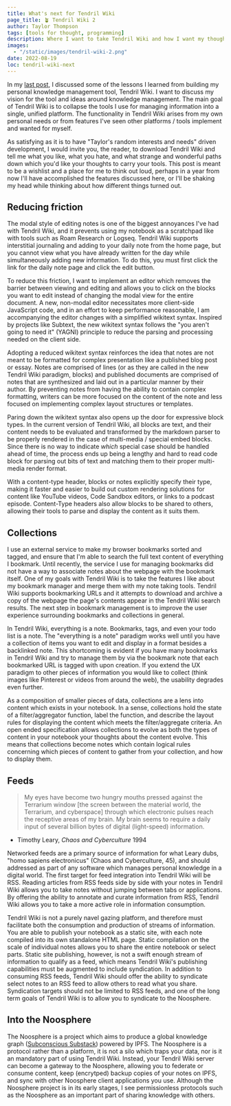 ```yaml
---
title: What's next for Tendril Wiki
page_title: 🪴 Tendril Wiki 2
author: Taylor Thompson
tags: [tools for thought, programming]
description: Where I want to take Tendril Wiki and how I want my thoughts to be organized.
images:
  - "/static/images/tendril-wiki-2.png"
date: 2022-08-19
loc: tendril-wiki-next
---
```


In my [last post](https://teukka.tech/posts/tendril-wiki-lessons/), I discussed some of the lessons I learned from building my personal knowledge management tool, Tendril Wiki. I want to discuss my vision for the tool and ideas around knowledge management. The main goal of Tendril Wiki is to collapse the tools I use for managing information into a single, unified platform. The functionality in Tendril Wiki arises from my own personal needs or from features I've seen other platforms / tools implement and wanted for myself.

As satisfying as it is to have "Taylor's random interests and needs" driven development, I would invite you, the reader, to download Tendril Wiki and tell me what you like, what you hate, and what strange and wonderful paths down which you'd like your thoughts to carry your tools. This post is meant to be a wishlist and a place for me to think out loud, perhaps in a year from now I'll have accomplished the features discussed here, or I'll be shaking my head while thinking about how different things turned out.

## Reducing friction

The modal style of editing notes is one of the biggest annoyances I've had with Tendril Wiki, and it prevents using my notebook as a scratchpad like with tools such as Roam Research or Logseq. Tendril Wiki supports interstitial journaling and adding to your daily note from the home page, but you cannot view what you have already written for the day while simultaneously adding new information. To do this, you must first click the link for the daily note page and click the edit button.

To reduce this friction, I want to implement an editor which removes the barrier between viewing and editing and allows you to click on the blocks you want to edit instead of changing the modal view for the entire document. A new, non-modal editor necessitates more client-side JavaScript code, and in an effort to keep performance reasonable, I am accompanying the editor changes with a simplified wikitext syntax. Inspired by projects like Subtext, the new wikitext syntax follows the "you aren't going to need it" (YAGNI) principle to reduce the parsing and processing needed on the client side.

Adopting a reduced wikitext syntax reinforces the idea that notes are not meant to be formatted for complex presentation like a published blog post or essay. Notes are comprised of lines (or as they are called in the new Tendril Wiki paradigm, blocks) and published documents are comprised of notes that are synthesized and laid out in a particular manner by their author. By preventing notes from having the ability to contain complex formatting, writers can be more focused on the content of the note and less focused on implementing complex layout structures or templates.

Paring down the wikitext syntax also opens up the door for expressive block types. In the current version of Tendril Wiki, all blocks are text, and their content needs to be evaluated and transformed by the markdown parser to be properly rendered in the case of multi-media / special embed blocks. Since there is no way to indicate _which_ special case should be handled ahead of time, the process ends up being a lengthy and hard to read code block for parsing out bits of text and matching them to their proper multi-media render format.

With a content-type header, blocks or notes explicitly specify their type, making it faster and easier to build out custom rendering solutions for content like YouTube videos, Code Sandbox editors, or links to a podcast episode. Content-Type headers also allow blocks to be shared to others, allowing their tools to parse and display the content as it suits them.

## Collections

I use an external service to make my browser bookmarks sorted and tagged, and ensure that I'm able to search the full text content of everything I bookmark. Until recently, the service I use for managing bookmarks did not have a way to associate notes about the webpage with the bookmark itself. One of my goals with Tendril Wiki is to take the features I like about my bookmark manager and merge them with my note taking tools. Tendril Wiki supports bookmarking URLs and it attempts to download and archive a copy of the webpage the page's contents appear in the Tendril Wiki search results. The next step in bookmark management is to improve the user experience surrounding bookmarks and collections in general.

In Tendril Wiki, everything is a note. Bookmarks, tags, and even your todo list is a note. The "everything is a note" paradigm works well until you have a collection of items you want to edit and display in a format besides a backlinked note. This shortcoming is evident if you have many bookmarks in Tendril Wiki and try to manage them by via the bookmark note that each bookmarked URL is tagged with upon creation. If you extend the UX paradigm to other pieces of information you would like to collect (think images like Pinterest or videos from around the web), the usability degrades even further.

As a composition of smaller pieces of data, collections are a lens into content which exists in your notebook. In a sense, collections hold the state of a filter/aggregator function, label the function, and describe the layout rules for displaying the content which meets the filter/aggregate criteria. An open ended specification allows collections to evolve as both the types of content in your notebook your thoughts about the content evolve. This means that collections become notes which contain logical rules concerning which pieces of content to gather from your collection, and how to display them.

## Feeds

> My eyes have become two hungry mouths pressed against the
> Terrarium window [the screen between the material world, the Terrarium, and cyberspace] through
> which electronic pulses reach the receptive areas of my brain. My brain seems to require a daily
> input of several billion bytes of digital (light-speed) information.

- Timothy Leary, _Chaos and Cyberculture_ 1994

Networked feeds are a primary source of information for what Leary dubs, "homo sapiens electronicus" (Chaos and Cyberculture, 45), and should addressed as part of any software which manages personal knowledge in a digital world. The first target for feed integration into Tendril Wiki will be RSS. Reading articles from RSS feeds side by side with your notes in Tendril Wiki allows you to take notes without jumping between tabs or applications. By offering the ability to annotate and curate information from RSS, Tendril Wiki allows you to take a more active role in information consumption.

Tendril Wiki is not a purely navel gazing platform, and therefore must facilitate both the consumption and production of streams of information. You are able to publish your notebook as a static site, with each note compiled into its own standalone HTML page. Static compilation on the scale of individual notes allows you to share the entire notebook or select parts. Static site publishing, however, is not a swift enough stream of information to qualify as a feed, which means Tendril Wiki's publishing capabilities must be augmented to include syndication. In addition to consuming RSS feeds, Tendril Wiki should offer the ability to syndicate select notes to an RSS feed to allow others to read what you share. Syndication targets should not be limited to RSS feeds, and one of the long term goals of Tendril Wiki is to allow you to syndicate to the Noosphere.

## Into the Noosphere

The Noosphere is a project which aims to produce a global knowledge graph ([Subconscious Substack](https://subconscious.substack.com/p/noosphere-a-protocol-for-thought)) powered by IPFS. The Noosphere is a protocol rather than a platform, it is not a silo which traps your data, nor is it an mandatory part of using Tendril Wiki. Instead, your Tendril Wiki server can become a gateway to the Noosphere, allowing you to federate or consume content, keep (encrytped) backup copies of your notes on IPFS, and sync with other Noosphere client applications you use. Although the Noosphere project is in its early stages, I see permissionless protocols such as the Noosphere as an important part of sharing knowledge with others.
